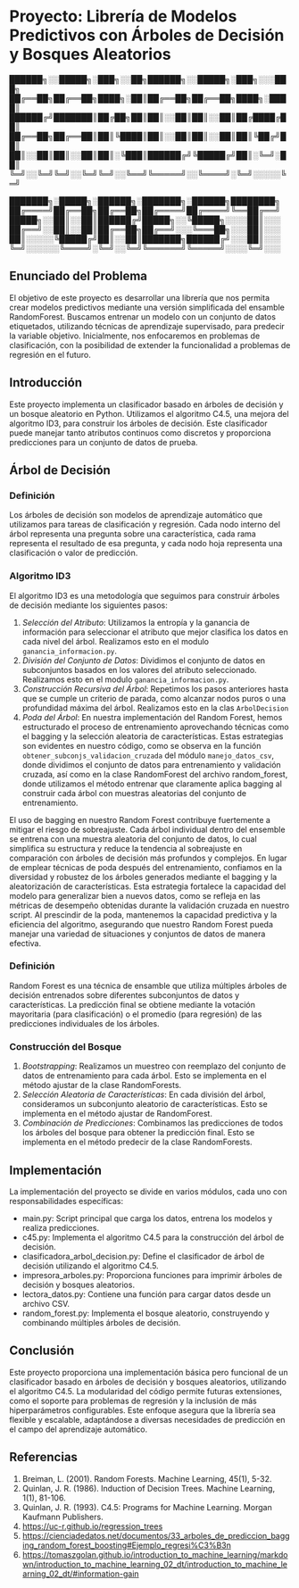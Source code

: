 # Proyecto: Librería de Modelos Predictivos con Árboles de Decisión y Bosques Aleatorios

██████╗░░█████╗░███╗░░██╗██████╗░░█████╗░███╗░░░███╗  
 ██╔══██╗██╔══██╗████╗░██║██╔══██╗██╔══██╗████╗░████║  
██████╔╝███████║██╔██╗██║██║░░██║██║░░██║██╔████╔██║   
██╔══██╗██╔══██║██║╚████║██║░░██║██║░░██║██║╚██╔╝██║    
██║░░██║██║░░██║██║░╚███║██████╔╝╚█████╔╝██║░╚═╝░██║   
╚═╝░░╚═╝╚═╝░░╚═╝╚═╝░░╚══╝╚═════╝░░╚════╝░╚═╝░░░░░╚═╝   




███████╗░█████╗░██████╗░███████╗░██████╗████████╗
██╔════╝██╔══██╗██╔══██╗██╔════╝██╔════╝╚══██╔══╝
█████╗░░██║░░██║██████╔╝█████╗░░╚█████╗░░░░██║░░░
██╔══╝░░██║░░██║██╔══██╗██╔══╝░░░╚═══██╗░░░██║░░░
██║░░░░░╚█████╔╝██║░░██║███████╗██████╔╝░░░██║░░░
╚═╝░░░░░░╚════╝░╚═╝░░╚═╝╚══════╝╚═════╝░░░░╚═╝░░░


## Enunciado del Problema

El objetivo de este proyecto es desarrollar una librería que nos permita crear modelos predictivos mediante una versión simplificada del ensamble RandomForest. Buscamos entrenar un modelo con un conjunto de datos etiquetados, utilizando técnicas de aprendizaje supervisado, para predecir la variable objetivo. Inicialmente, nos enfocaremos en problemas de clasificación, con la posibilidad de extender la funcionalidad a problemas de regresión en el futuro.

## Introducción

Este proyecto implementa un clasificador basado en árboles de decisión y un bosque aleatorio en Python. Utilizamos el algoritmo C4.5, una mejora del algoritmo ID3, para construir los árboles de decisión. Este clasificador puede manejar tanto atributos continuos como discretos y proporciona predicciones para un conjunto de datos de prueba.

## Árbol de Decisión

### Definición

Los árboles de decisión son modelos de aprendizaje automático que utilizamos para tareas de clasificación y regresión. Cada nodo interno del árbol representa una pregunta sobre una característica, cada rama representa el resultado de esa pregunta, y cada nodo hoja representa una clasificación o valor de predicción.

### Algoritmo ID3

El algoritmo ID3 es una metodología que seguimos para construir árboles de decisión mediante los siguientes pasos:

1. *Selección del Atributo*: Utilizamos la entropía y la ganancia de información para seleccionar el atributo que mejor clasifica los datos en cada nivel del árbol. Realizamos esto en el modulo `ganancia_informacion.py`.
2. *División del Conjunto de Datos*: Dividimos el conjunto de datos en subconjuntos basados en los valores del atributo seleccionado. Realizamos esto en el modulo `ganancia_informacion.py`.
3. *Construcción Recursiva del Árbol*: Repetimos los pasos anteriores hasta que se cumple un criterio de parada, como alcanzar nodos puros o una profundidad máxima del árbol. Realizamos esto en la clas `ArbolDecision`
4. *Poda del Árbol*: En nuestra implementación del Random Forest, hemos estructurado el proceso de entrenamiento aprovechando técnicas como el bagging y la selección aleatoria de características. Estas estrategias son evidentes en nuestro código, como se observa en la función `obtener_subconjs_validacion_cruzada` del módulo `manejo_datos_csv`, donde dividimos el conjunto de datos para entrenamiento y validación cruzada, así como en la clase RandomForest del archivo random_forest, donde utilizamos el método entrenar que claramente aplica bagging al construir cada árbol con muestras aleatorias del conjunto de entrenamiento.

El uso de bagging en nuestro Random Forest contribuye fuertemente a mitigar el riesgo de sobreajuste. Cada árbol individual dentro del ensemble se entrena con una muestra aleatoria del conjunto de datos, lo cual simplifica su estructura y reduce la tendencia al sobreajuste en comparación con árboles de decisión más profundos y complejos. En lugar de emplear técnicas de poda después del entrenamiento, confiamos en la diversidad y robustez de los árboles generados mediante el bagging y la aleatorización de características. Esta estrategia fortalece la capacidad del modelo para generalizar bien a nuevos datos, como se refleja en las métricas de desempeño obtenidas durante la validación cruzada en nuestro script. Al prescindir de la poda, mantenemos la capacidad predictiva y la eficiencia del algoritmo, asegurando que nuestro Random Forest pueda manejar una variedad de situaciones y conjuntos de datos de manera efectiva.

### Definición

Random Forest es una técnica de ensamble que utiliza múltiples árboles de decisión entrenados sobre diferentes subconjuntos de datos y características. La predicción final se obtiene mediante la votación mayoritaria (para clasificación) o el promedio (para regresión) de las predicciones individuales de los árboles.

### Construcción del Bosque

1. *Bootstrapping*: Realizamos un muestreo con reemplazo del conjunto de datos de entrenamiento para cada árbol. Esto se implementa en el método ajustar de la clase RandomForests.
2. *Selección Aleatoria de Características*: En cada división del árbol, consideramos un subconjunto aleatorio de características. Esto se implementa en el método ajustar de RandomForest.
3. *Combinación de Predicciones*: Combinamos las predicciones de todos los árboles del bosque para obtener la predicción final. Esto se implementa en el método predecir de la clase RandomForests.

## Implementación

La implementación del proyecto se divide en varios módulos, cada uno con responsabilidades específicas:

- main.py: Script principal que carga los datos, entrena los modelos y realiza predicciones.
- c45.py: Implementa el algoritmo C4.5 para la construcción del árbol de decisión.
- clasificadora_arbol_decision.py: Define el clasificador de árbol de decisión utilizando el algoritmo C4.5.
- impresora_arboles.py: Proporciona funciones para imprimir árboles de decisión y bosques aleatorios.
- lectora_datos.py: Contiene una función para cargar datos desde un archivo CSV.
- random_forest.py: Implementa el bosque aleatorio, construyendo y combinando múltiples árboles de decisión.

## Conclusión

Este proyecto proporciona una implementación básica pero funcional de un clasificador basado en árboles de decisión y bosques aleatorios, utilizando el algoritmo C4.5. La modularidad del código permite futuras extensiones, como el soporte para problemas de regresión y la inclusión de más hiperparámetros configurables. Este enfoque asegura que la librería sea flexible y escalable, adaptándose a diversas necesidades de predicción en el campo del aprendizaje automático.

## Referencias

1. Breiman, L. (2001). Random Forests. Machine Learning, 45(1), 5-32.
2. Quinlan, J. R. (1986). Induction of Decision Trees. Machine Learning, 1(1), 81-106.
3. Quinlan, J. R. (1993). C4.5: Programs for Machine Learning. Morgan Kaufmann Publishers.
4. https://uc-r.github.io/regression_trees
5. https://cienciadedatos.net/documentos/33_arboles_de_prediccion_bagging_random_forest_boosting#Ejemplo_regresi%C3%B3n
6. https://tomaszgolan.github.io/introduction_to_machine_learning/markdown/introduction_to_machine_learning_02_dt/introduction_to_machine_learning_02_dt/#information-gain
